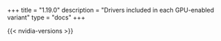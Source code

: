 +++
title = "1.19.0"
description = "Drivers included in each GPU-enabled variant"
type = "docs"
+++

{{< nvidia-versions >}}
